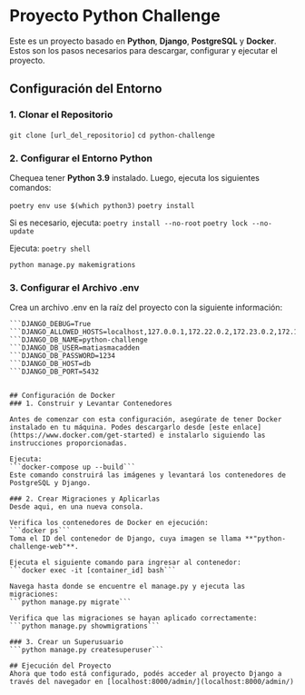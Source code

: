# Proyecto Python Challenge

Este es un proyecto basado en **Python**, **Django**, **PostgreSQL** y **Docker**. Estos son los pasos necesarios para descargar, configurar y ejecutar el proyecto.

## Configuración del Entorno

### 1. Clonar el Repositorio

```git clone [url_del_repositorio]```
```cd python-challenge```

### 2. Configurar el Entorno Python
Chequea tener **Python 3.9** instalado. Luego, ejecuta los siguientes comandos:

```poetry env use $(which python3)```
```poetry install```

Si es necesario, ejecuta:
```poetry install --no-root```
```poetry lock --no-update```

Ejecuta:
```poetry shell```

```python manage.py makemigrations```

### 3. Configurar el Archivo .env

Crea un archivo .env en la raíz del proyecto con la siguiente información:
```DJANGO_SECRET_KEY=''
```DJANGO_DEBUG=True
```DJANGO_ALLOWED_HOSTS=localhost,127.0.0.1,172.22.0.2,172.23.0.2,172.19.0.2
```DJANGO_DB_NAME=python-challenge
```DJANGO_DB_USER=matiasmacadden
```DJANGO_DB_PASSWORD=1234
```DJANGO_DB_HOST=db
```DJANGO_DB_PORT=5432


## Configuración de Docker
### 1. Construir y Levantar Contenedores

Antes de comenzar con esta configuración, asegúrate de tener Docker instalado en tu máquina. Podes descargarlo desde [este enlace](https://www.docker.com/get-started) e instalarlo siguiendo las instrucciones proporcionadas.

Ejecuta:
```docker-compose up --build```
Este comando construirá las imágenes y levantará los contenedores de PostgreSQL y Django.

### 2. Crear Migraciones y Aplicarlas
Desde aqui, en una nueva consola.

Verifica los contenedores de Docker en ejecución:
```docker ps```
Toma el ID del contenedor de Django, cuya imagen se llama **"python-challenge-web"**.

Ejecuta el siguiente comando para ingresar al contenedor:
```docker exec -it [container_id] bash```

Navega hasta donde se encuentre el manage.py y ejecuta las migraciones:
```python manage.py migrate```

Verifica que las migraciones se hayan aplicado correctamente:
```python manage.py showmigrations```

### 3. Crear un Superusuario
```python manage.py createsuperuser```

## Ejecución del Proyecto
Ahora que todo está configurado, podés acceder al proyecto Django a través del navegador en [localhost:8000/admin/](localhost:8000/admin/) 

